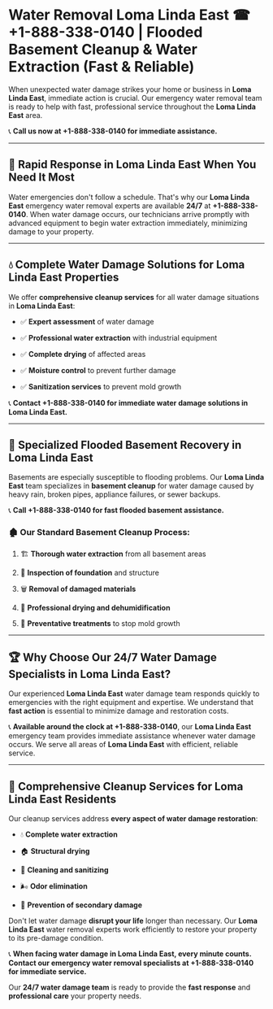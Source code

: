 # Water Removal Loma Linda East ☎ +1-888-338-0140 | Flooded Basement Cleanup & Water Extraction (Fast & Reliable)

When unexpected water damage strikes your home or business in **Loma Linda East**, immediate action is crucial. Our emergency water removal team is ready to help with fast, professional service throughout the **Loma Linda East** area. 

📞 **Call us now at +1-888-338-0140 for immediate assistance.**
---
## 🚀 Rapid Response in Loma Linda East When You Need It Most
Water emergencies don't follow a schedule. That's why our **Loma Linda East** emergency water removal experts are available **24/7** at **+1-888-338-0140**. When water damage occurs, our technicians arrive promptly with advanced equipment to begin water extraction immediately, minimizing damage to your property.
---
## 💧 Complete Water Damage Solutions for Loma Linda East Properties
We offer **comprehensive cleanup services** for all water damage situations in **Loma Linda East**:
- ✅ **Expert assessment** of water damage  
- ✅ **Professional water extraction** with industrial equipment  
- ✅ **Complete drying** of affected areas  
- ✅ **Moisture control** to prevent further damage  
- ✅ **Sanitization services** to prevent mold growth  
📞 **Contact +1-888-338-0140 for immediate water damage solutions in Loma Linda East.**
---
## 🌊 Specialized Flooded Basement Recovery in Loma Linda East
Basements are especially susceptible to flooding problems. Our **Loma Linda East** team specializes in **basement cleanup** for water damage caused by heavy rain, broken pipes, appliance failures, or sewer backups. 
📞 **Call +1-888-338-0140 for fast flooded basement assistance.**
### 🏚️ Our Standard Basement Cleanup Process:
1. 🏗️ **Thorough water extraction** from all basement areas  
2. 🔎 **Inspection of foundation** and structure  
3. 🗑️ **Removal of damaged materials**  
4. 💨 **Professional drying and dehumidification**  
5. 🚫 **Preventative treatments** to stop mold growth  
---
## 🏆 Why Choose Our 24/7 Water Damage Specialists in Loma Linda East?
Our experienced **Loma Linda East** water damage team responds quickly to emergencies with the right equipment and expertise. We understand that **fast action** is essential to minimize damage and restoration costs.
📞 **Available around the clock at +1-888-338-0140**, our **Loma Linda East** emergency team provides immediate assistance whenever water damage occurs. We serve all areas of **Loma Linda East** with efficient, reliable service.
---
## 🧹 Comprehensive Cleanup Services for Loma Linda East Residents
Our cleanup services address **every aspect of water damage restoration**:
- 💧 **Complete water extraction**  
- 🏠 **Structural drying**  
- 🧼 **Cleaning and sanitizing**  
- 🌬️ **Odor elimination**  
- 🚫 **Prevention of secondary damage**  
Don't let water damage **disrupt your life** longer than necessary. Our **Loma Linda East** water removal experts work efficiently to restore your property to its pre-damage condition.
📞 **When facing water damage in Loma Linda East, every minute counts. Contact our emergency water removal specialists at +1-888-338-0140 for immediate service.**
Our **24/7 water damage team** is ready to provide the **fast response** and **professional care** your property needs.
